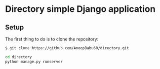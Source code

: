# Directory simple Django application

## Setup

The first thing to do is to clone the repository:

```sh
$ git clone https://github.com/AnoopBabu60/directory.git
```
```sh
cd directory
python manage.py runserver
```


